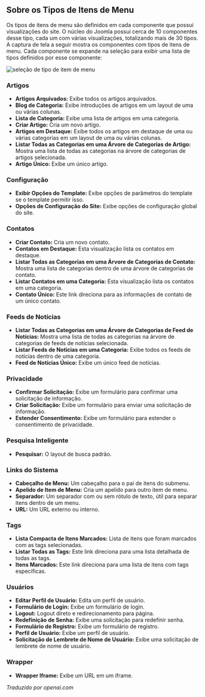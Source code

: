 <!-- Filename: J4.x:Menu_Item_Types / Display title: Tipos de Itens do Menu  -->

## Sobre os Tipos de Itens de Menu

Os tipos de itens de menu são definidos em cada componente que possui visualizações do site. O núcleo do Joomla possui cerca de 10 componentes desse tipo, cada um com várias visualizações, totalizando mais de 30 tipos. A captura de tela a seguir mostra os componentes com tipos de itens de menu. Cada componente se expande na seleção para exibir uma lista de tipos definidos por esse componente:

![seleção de tipo de item de menu](../../../en/images/menus/menus-menu-item-type-select.png)

### Artigos

- **Artigos Arquivados:** Exibe todos os artigos arquivados.
- **Blog de Categoria:** Exibe introduções de artigos em um layout de uma ou várias colunas.
- **Lista de Categoria:** Exibe uma lista de artigos em uma categoria.
- **Criar Artigo:** Cria um novo artigo.
- **Artigos em Destaque:** Exibe todos os artigos em destaque de uma ou várias categorias em um layout de uma ou várias colunas.
- **Listar Todas as Categorias em uma Árvore de Categorias de Artigo:** Mostra uma lista de todas as categorias na árvore de categorias de artigos selecionada.
- **Artigo Único:** Exibe um único artigo.

### Configuração

- **Exibir Opções do Template:** Exibe opções de parâmetros do template se o template permitir isso.
- **Opções de Configuração do Site:** Exibe opções de configuração global do site.

### Contatos

- **Criar Contato:** Cria um novo contato.
- **Contatos em Destaque:** Esta visualização lista os contatos em destaque.
- **Listar Todas as Categorias em uma Árvore de Categorias de Contato:** Mostra uma lista de categorias dentro de uma árvore de categorias de contato.
- **Listar Contatos em uma Categoria:** Esta visualização lista os contatos em uma categoria.
- **Contato Único:** Este link direciona para as informações de contato de um único contato.

### Feeds de Notícias

- **Listar Todas as Categorias em uma Árvore de Categorias de Feed de Notícias:** Mostra uma lista de todas as categorias na árvore de categorias de feeds de notícias selecionada.
- **Listar Feeds de Notícias em uma Categoria:** Exibe todos os feeds de notícias dentro de uma categoria.
- **Feed de Notícias Único:** Exibe um único feed de notícias.

### Privacidade

- **Confirmar Solicitação:** Exibe um formulário para confirmar uma solicitação de informação.
- **Criar Solicitação:** Exibe um formulário para enviar uma solicitação de informação.
- **Estender Consentimento:** Exibe um formulário para estender o consentimento de privacidade.

### Pesquisa Inteligente

- **Pesquisar:** O layout de busca padrão.

### Links do Sistema

- **Cabeçalho de Menu:** Um cabeçalho para o pai de itens do submenu.
- **Apelido de Item de Menu:** Cria um apelido para outro item de menu.
- **Separador:** Um separador com ou sem rótulo de texto, útil para separar itens dentro de um menu.
- **URL:** Um URL externo ou interno.

### Tags

- **Lista Compacta de Itens Marcados:** Lista de itens que foram marcados com as tags selecionadas.
- **Listar Todas as Tags:** Este link direciona para uma lista detalhada de todas as tags.
- **Itens Marcados:** Este link direciona para uma lista de itens com tags específicas.

### Usuários

- **Editar Perfil de Usuário:** Edita um perfil de usuário.
- **Formulário de Login:** Exibe um formulário de login.
- **Logout:** Logout direto e redirecionamento para página.
- **Redefinição de Senha:** Exibe uma solicitação para redefinir senha.
- **Formulário de Registro:** Exibe um formulário de registro.
- **Perfil de Usuário:** Exibe um perfil de usuário.
- **Solicitação de Lembrete de Nome de Usuário:** Exibe uma solicitação de lembrete de nome de usuário.

### Wrapper

- **Wrapper Iframe:** Exibe um URL em um iframe.

*Traduzido por openai.com*

